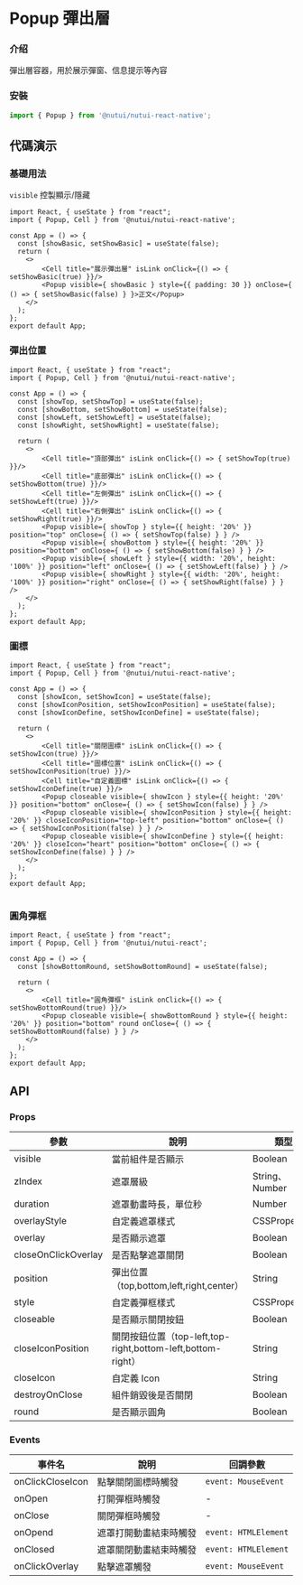 # Popup 彈出層

### 介绍

彈出層容器，用於展示彈窗、信息提示等內容

### 安裝

```javascript
import { Popup } from '@nutui/nutui-react-native';
```

## 代碼演示

### 基礎用法

`visible` 控製顯示/隱藏

```SnackPlayer name=Popup
import React, { useState } from "react";
import { Popup, Cell } from '@nutui/nutui-react-native';

const App = () => {
  const [showBasic, setShowBasic] = useState(false);
  return (
    <>
        <Cell title="展示彈出層" isLink onClick={() => { setShowBasic(true) }}/>
        <Popup visible={ showBasic } style={{ padding: 30 }} onClose={ () => { setShowBasic(false) } }>正文</Popup>
    </>
  );
};
export default App;

```

### 彈出位置

```SnackPlayer name=Popup
import React, { useState } from "react";
import { Popup, Cell } from '@nutui/nutui-react-native';

const App = () => {
  const [showTop, setShowTop] = useState(false);
  const [showBottom, setShowBottom] = useState(false);
  const [showLeft, setShowLeft] = useState(false);
  const [showRight, setShowRight] = useState(false);

  return (
    <>
        <Cell title="頂部彈出" isLink onClick={() => { setShowTop(true) }}/>
        <Cell title="底部彈出" isLink onClick={() => { setShowBottom(true) }}/>
        <Cell title="左側彈出" isLink onClick={() => { setShowLeft(true) }}/>
        <Cell title="右側彈出" isLink onClick={() => { setShowRight(true) }}/>
        <Popup visible={ showTop } style={{ height: '20%' }} position="top" onClose={ () => { setShowTop(false) } } />
        <Popup visible={ showBottom } style={{ height: '20%' }} position="bottom" onClose={ () => { setShowBottom(false) } } />
        <Popup visible={ showLeft } style={{ width: '20%', height: '100%' }} position="left" onClose={ () => { setShowLeft(false) } } />
        <Popup visible={ showRight } style={{ width: '20%', height: '100%' }} position="right" onClose={ () => { setShowRight(false) } } />
    </>
  );
};
export default App;

```

### 圖標

```SnackPlayer name=Popup
import React, { useState } from "react";
import { Popup, Cell } from '@nutui/nutui-react-native';

const App = () => {
  const [showIcon, setShowIcon] = useState(false);
  const [showIconPosition, setShowIconPosition] = useState(false);
  const [showIconDefine, setShowIconDefine] = useState(false);

  return (
    <>
        <Cell title="關閉圖標" isLink onClick={() => { setShowIcon(true) }}/>
        <Cell title="圖標位置" isLink onClick={() => { setShowIconPosition(true) }}/>
        <Cell title="自定義圖標" isLink onClick={() => { setShowIconDefine(true) }}/>
        <Popup closeable visible={ showIcon } style={{ height: '20%' }} position="bottom" onClose={ () => { setShowIcon(false) } } />
        <Popup closeable visible={ showIconPosition } style={{ height: '20%' }} closeIconPosition="top-left" position="bottom" onClose={ () => { setShowIconPosition(false) } } />
        <Popup closeable visible={ showIconDefine } style={{ height: '20%' }} closeIcon="heart" position="bottom" onClose={ () => { setShowIconDefine(false) } } />
    </>
  );
};
export default App;


```

### 圓角彈框

```SnackPlayer name=Popup
import React, { useState } from "react";
import { Popup, Cell } from '@nutui/nutui-react';

const App = () => {
  const [showBottomRound, setShowBottomRound] = useState(false);

  return (
    <>
        <Cell title="圓角彈框" isLink onClick={() => { setShowBottomRound(true) }}/>
        <Popup closeable visible={ showBottomRound } style={{ height: '20%' }} position="bottom" round onClose={ () => { setShowBottomRound(false) } } />
    </>
  );
};
export default App;
```


## API

### Props

| 參數                | 說明                                                        | 類型                                    | 默認值        |
| ------------------- | ----------------------------------------------------------- | --------------------------------------- | ------------- |
| visible             | 當前組件是否顯示                                            | Boolean                                 | `false`       |
| zIndex              | 遮罩層級                                                    | String、Number                          | `2000`        |
| duration            | 遮罩動畫時長，單位秒                                        | Number                                  | `0.3`         |
| overlayStyle        | 自定義遮罩樣式                                              | CSSProperties                           | -             |
| overlay             | 是否顯示遮罩                                                | Boolean                                 | `true`        |
| closeOnClickOverlay | 是否點擊遮罩關閉                                            | Boolean                                 | `true`        |
| position            | 彈出位置（top,bottom,left,right,center）                    | String                                  | `"center"`    |
| style               | 自定義彈框樣式                                              | CSSProperties                           | -             |
| closeable           | 是否顯示關閉按鈕                                            | Boolean                                 | `false`       |
| closeIconPosition   | 關閉按鈕位置（top-left,top-right,bottom-left,bottom-right） | String                                  | `"top-right"` |
| closeIcon           | 自定義 Icon                                                 | String                                  | `"close"`     |
| destroyOnClose      | 組件銷毀後是否關閉                                          | Boolean                                 | `true`        |
| round               | 是否顯示圓角                                                | Boolean                                 | `false`       |

### Events

| 事件名           | 說明                   | 回調參數             |
| ---------------- | ---------------------- | -------------------- |
| onClickCloseIcon | 點擊關閉圖標時觸發     | `event: MouseEvent`  |
| onOpen           | 打開彈框時觸發         | -                    |
| onClose          | 關閉彈框時觸發         | -                    |
| onOpend          | 遮罩打開動畫結束時觸發 | `event: HTMLElement` |
| onClosed         | 遮罩關閉動畫結束時觸發 | `event: HTMLElement` |
| onClickOverlay   | 點擊遮罩觸發           | `event: MouseEvent`  |

